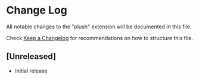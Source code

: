 # Change Log

All notable changes to the "plush" extension will be documented in this file.

Check [Keep a Changelog](http://keepachangelog.com/) for recommendations on how to structure this file.

## [Unreleased]

- Initial release